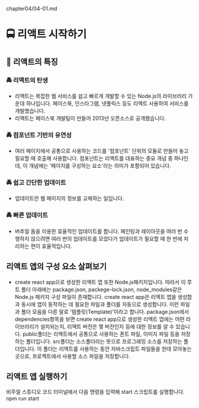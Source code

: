 chapter04/04-01.md

# 🚍 리액트 시작하기
## 🚖 리액트의 특징
### 🚔 리액트의 탄생
- 리액트는 복잡한 웹 서비스를 쉽고 빠르게 개발할 수 있는 Node.js의 라이브러리 가운데 하나입니다. 페이스북, 인스타그램, 넷플릭스 등도 리액트 사용하여 서비스를 개발했습니다.
- 리액트는 페이스북 개발팀이 만들어 2013년 오픈소스로 공개했습니다.
### 🚔 컴포넌트 기반의 유연성
- 여러 페이지에서 공통으로 사용하는 코드를 '컴포넌트' 단위의 모듈로 만들어 놓고 필요할 때 호출해 사용합니다. 컴포넌트는 리액트를 대표하는 중요 개념 중 하나인데, 이 개념에는 '페이지를 구성하는 요소'라는 의미가 포함되어 있습니다. 
### 🚔 쉽고 간단한 업데이트
- 업데이트란 웹 페이지의 정보를 교체하는 일입니다.

### 🚔 빠른 업데이트
- 버추얼 돔을 이용한 효율적인 업데이트를 합니다. 페인팅과 레이아웃을 여러 번 수행하지 않으려면 여러 번의 업데이트를 모았다가 업데이트가 필요할 때 한 번에 처리하는 편이 효율적입니다.

## 리액트 앱의 구성 요소 살펴보기
- create react app으로 생성한 리액트 앱 또한 Node.js패키지입니다. 따라서 이 루트 폴더 아래에는 package.json, packege-lock.json, node_modules같은 Node.js 패키지 구성 파일이 존재합니다. create react app은 리액트 앱을 생성합과 동시에 앱이 동작하는 데 필요한 파일과 폴더를 자동으로 생성합니다. 이런 파일과 폴더 모음을 다른 말로 '템플릿(Template)'이라고 합니다.
package.json에서 dependencies항목을 보면 create react app으로 생성한 리액트 앱에는 어떤 라이브러리가 설치되는지, 리액트 버전은 몇 버전인지 등에 대한 정보를 알 수 있습니다.
public폴더는 리액트에서 공통으로 사용하는 폰트 파일, 이미지 파일 등을 저장하는 폴더입니다.
src폴더는 소스폴더라는 뜻으로 프로그래밍 소스를 저장하는 폴더입니다. 이 폴더는 리액트를 사용하는 동안 자바스크립트 파일들을 한데 모아놓는 곳으로, 프로젝트에서 사용할 소스 파일을 저장합니다.

## 리액트 앱 실행하기
비주얼 스튜디오 코드 터미널에서 다음 명령을 입력해 start 스크립트를 실행합니다.
npm run start